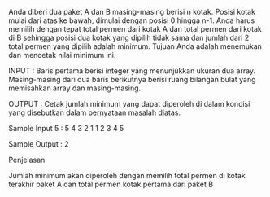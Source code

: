 Anda diberi dua paket A dan B masing-masing berisi n kotak. Posisi kotak mulai dari atas ke bawah, dimulai dengan posisi 0 hingga n-1. Anda harus memilih dengan tepat total permen dari kotak A dan total permen dari kotak di B sehingga posisi dua kotak yang dipilih tidak sama dan jumlah dari 2 total permen yang dipilih adalah minimum. Tujuan Anda adalah menemukan dan mencetak nilai minimum ini.

INPUT :
Baris pertama berisi integer yang menunjukkan ukuran dua array.
Masing-masing dari dua baris berikutnya berisi ruang bilangan bulat yang memisahkan array dan masing-masing.

OUTPUT :
Cetak jumlah minimum yang dapat diperoleh di dalam kondisi yang disebutkan dalam pernyataan masalah diatas.

Sample Input
5 :
5 4 3 2 1
1 2 3 4 5

Sample Output :
2

Penjelasan

Jumlah minimum akan diperoleh dengan memilih total permen di kotak terakhir paket A dan total permen kotak pertama dari paket B
